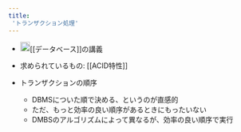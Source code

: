 ```yaml
---
title:
 'トランザクション処理'
---
```


- <img src='https://scrapbox.io/api/pages/blu3mo-public/情報科学の達人/icon' alt='情報科学の達人.icon' height="19.5"/>[[データベース]]の講義
- 求められているもの: [[ACID特性]]

- トランザクションの順序
    - DBMSについた順で決める、というのが直感的
    - ただ、もっと効率の良い順序があるときにもったいない
    - DMBSのアルゴリズムによって異なるが、効率の良い順序で実行